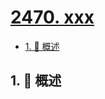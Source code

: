 # [2470. xxx](https://github.com/Tdahuyou/TNotes.leetcode/tree/main/notes/2470.%20xxx)

<!-- region:toc -->

- [1. 📝 概述](#1--概述)

<!-- endregion:toc -->

## 1. 📝 概述
